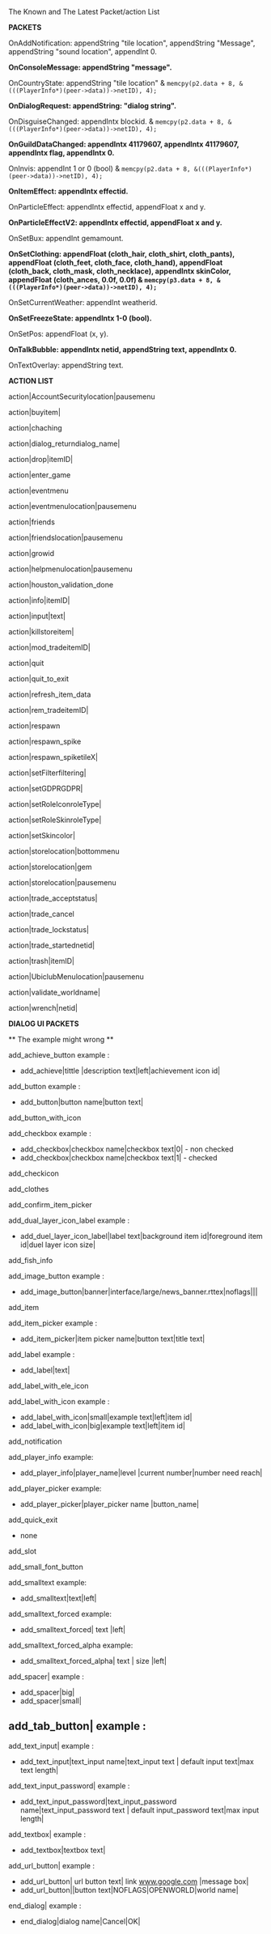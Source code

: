 The Known and The Latest Packet/action List

**PACKETS**

OnAddNotification: appendString "tile location", appendString "Message", appendString "sound location", appendInt 0.

**OnConsoleMessage: appendString "message".**

OnCountryState: appendString "tile location" & `memcpy(p2.data + 8, &(((PlayerInfo*)(peer->data))->netID), 4);`

**OnDialogRequest: appendString: "dialog string".**

OnDisguiseChanged: appendIntx blockid. & `memcpy(p2.data + 8, &(((PlayerInfo*)(peer->data))->netID), 4);`

**OnGuildDataChanged: appendIntx 41179607, appendIntx 41179607, appendIntx flag, appendIntx 0.**

OnInvis: appendInt 1 or 0 (bool) & `memcpy(p2.data + 8, &(((PlayerInfo*)(peer->data))->netID), 4);`

**OnItemEffect: appendIntx effectid.**

OnParticleEffect: appendIntx effectid, appendFloat x and y.

**OnParticleEffectV2: appendIntx effectid, appendFloat x and y.**

OnSetBux: appendInt gemamount.

**OnSetClothing: appendFloat (cloth_hair, cloth_shirt, cloth_pants), appendFloat (cloth_feet, cloth_face, cloth_hand), appendFloat (cloth_back, cloth_mask, cloth_necklace), appendIntx skinColor, appendFloat (cloth_ances, 0.0f, 0.0f) & `memcpy(p3.data + 8, &(((PlayerInfo*)(peer->data))->netID), 4);`**

OnSetCurrentWeather: appendInt weatherid.

**OnSetFreezeState: appendIntx 1-0 (bool).**

OnSetPos: appendFloat (x, y).

**OnTalkBubble: appendIntx netid, appendString text, appendIntx 0.**

OnTextOverlay: appendString text.

**ACTION LIST**

action|AccountSecuritylocation|pausemenu

action|buyitem|

action|chaching

action|dialog_returndialog_name|

action|drop|itemID|

action|enter_game

action|eventmenu

action|eventmenulocation|pausemenu

action|friends

action|friendslocation|pausemenu

action|growid

action|helpmenulocation|pausemenu

action|houston_validation_done

action|info|itemID|

action|input|text|

action|killstoreitem|

action|mod_tradeitemID|

action|quit

action|quit_to_exit

action|refresh_item_data

action|rem_tradeitemID|

action|respawn

action|respawn_spike

action|respawn_spiketileX|

action|setFilterfiltering|

action|setGDPRGDPR|

action|setRoleIconroleType|

action|setRoleSkinroleType|

action|setSkincolor|

action|storelocation|bottommenu

action|storelocation|gem

action|storelocation|pausemenu

action|trade_acceptstatus|

action|trade_cancel

action|trade_lockstatus|

action|trade_startednetid|

action|trash|itemID|

action|UbiclubMenulocation|pausemenu

action|validate_worldname|

action|wrench|netid|


**DIALOG UI PACKETS**

** The example might wrong **

add_achieve_button
example :
 - add_achieve|tittle |description text|left|achievement icon id|

add_button
example : 
 - add_button|button name|button text|


add_button_with_icon
 
 
 
 
add_checkbox
example : 
 - add_checkbox|checkbox name|checkbox text|0| - non checked
 - add_checkbox|checkbox name|checkbox text|1| - checked

add_checkicon

add_clothes

add_confirm_item_picker

add_dual_layer_icon_label
example : 
 - add_duel_layer_icon_label|label text|background item id|foreground item id|duel layer icon size|


add_fish_info




add_image_button
example :
 - add_image_button|banner|interface/large/news_banner.rttex|noflags|||
 
 
add_item

add_item_picker
example : 
 - add_item_picker|item picker name|button text|title text|


add_label
example : 
 - add_label|text|
 
 
add_label_with_ele_icon

add_label_with_icon
example :
 - add_label_with_icon|small|example text|left|item id|
 - add_label_with_icon|big|example text|left|item id|
 
 
add_notification

add_player_info
example:
- add_player_info|player_name|level |current number|number need reach|


add_player_picker
example:
- add_player_picker|player_picker name |button_name|


add_quick_exit
 - none
 
add_slot




add_small_font_button



 
add_smalltext
example: 
 - add_smalltext|text|left|
 
 
add_smalltext_forced
example:
 - add_smalltext_forced| text |left|
 
 
add_smalltext_forced_alpha
example:
 - add_smalltext_forced_alpha| text | size |left|
 
 
add_spacer|
example :
 - add_spacer|big|
 - add_spacer|small|


add_tab_button|
example :
 - 
 
 
add_text_input|
example :
 - add_text_input|text_input name|text_input text | default input text|max text length|


add_text_input_password|
example :
 - add_text_input_password|text_input_password name|text_input_password text | default input_password text|max input length|
 
 
add_textbox|
example : 
 - add_textbox|textbox text|
 
  
add_url_button|
example : 
 - add_url_button| url button text| link www.google.com |message box| 
 - add_url_button||button text|NOFLAGS|OPENWORLD|world name|

end_dialog|
example : 
 - end_dialog|dialog name|Cancel|OK|
 
  
